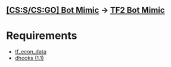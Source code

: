 ## [[CS:S/CS:GO] Bot Mimic](https://forums.alliedmods.net/showthread.php?t=164148) -> [TF2 Bot Mimic](https://github.com/whooyet/TF2-BotMiMic)

# Requirements
- [tf_econ_data](https://forums.alliedmods.net/showthread.php?t=315011)
- [dhooks (1.1)](https://forums.alliedmods.net/showpost.php?p=2588686&postcount=589)
